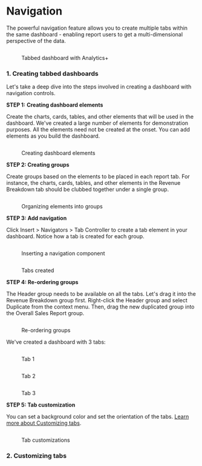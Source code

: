 # Navigation

The powerful navigation feature allows you to create multiple tabs within the same dashboard - enabling report users to get a multi-dimensional perspective of the data.&#x20;

<figure><img src="../../.gitbook/assets/Untitled Project (160).gif" alt=""><figcaption><p>Tabbed dashboard with Analytics+</p></figcaption></figure>

### 1. Creating tabbed dashboards

Let's take a deep dive into the steps involved in creating a dashboard with navigation controls.

**STEP 1:** **Creating dashboard elements**

Create the charts, cards, tables, and other elements that will be used in the dashboard. We've created a large number of elements for demonstration purposes. All the elements need not be created at the onset. You can add elements as you build the dashboard.

<figure><img src="../../.gitbook/assets/image (1866).png" alt=""><figcaption><p>Creating dashboard elements</p></figcaption></figure>

**STEP 2: Creating groups**

Create groups based on the elements to be placed in each report tab. For instance, the charts, cards, tables, and other elements in the Revenue Breakdown tab should be clubbed together under a single group.&#x20;

<figure><img src="../../.gitbook/assets/image (1867).png" alt=""><figcaption><p>Organizing elements into groups</p></figcaption></figure>

**STEP 3: Add navigation**

Click Insert > Navigators > Tab Controller to create a tab element in your dashboard. Notice how a tab is created for each group.

<div><figure><img src="../../.gitbook/assets/image (1868).png" alt=""><figcaption><p>Inserting a navigation component</p></figcaption></figure> <figure><img src="../../.gitbook/assets/2024-12-12_15h41_15.png" alt=""><figcaption><p>Tabs created</p></figcaption></figure></div>

**STEP 4: Re-ordering groups**

The Header group needs to be available on all the tabs. Let's drag it into the Revenue Breakdown group first. Right-click the Header group and select Duplicate from the context menu. Then, drag the new duplicated group into the Overall Sales Report group.

<figure><img src="../../.gitbook/assets/Untitled Project (159).gif" alt=""><figcaption><p>Re-ordering groups</p></figcaption></figure>

We've created a dashboard with 3 tabs:

<div><figure><img src="../../.gitbook/assets/image (1869).png" alt=""><figcaption><p>Tab 1</p></figcaption></figure> <figure><img src="../../.gitbook/assets/2024-12-12_17h02_15.png" alt=""><figcaption><p>Tab 2</p></figcaption></figure> <figure><img src="../../.gitbook/assets/2024-12-12_17h02_41.png" alt=""><figcaption><p>Tab 3</p></figcaption></figure></div>

**STEP 5: Tab customization**

You can set a background color and set the orientation of the tabs. [Learn more about Customizing tabs](./#id-2.-customizing-tabs).

<figure><img src="../../.gitbook/assets/image (1526).png" alt=""><figcaption><p>Tab customizations</p></figcaption></figure>

### 2. Customizing tabs

